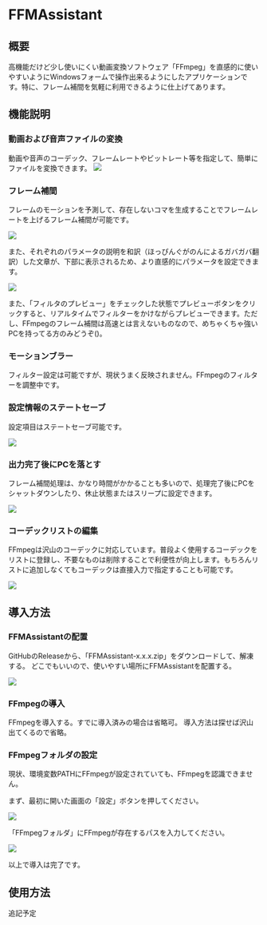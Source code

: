 # FFMAssistant
## 概要
高機能だけど少し使いにくい動画変換ソフトウェア「FFmpeg」を直感的に使いやすいようにWindowsフォームで操作出来るようにしたアプリケーションです。特に、フレーム補間を気軽に利用できるように仕上げてあります。

## 機能説明
### 動画および音声ファイルの変換
動画や音声のコーデック、フレームレートやビットレート等を指定して、簡単にファイルを変換できます。
![](doc/image/main001.png)

### フレーム補間
フレームのモーションを予測して、存在しないコマを生成することでフレームレートを上げるフレーム補間が可能です。

![](doc/image/filter001.png)

また、それぞれのパラメータの説明を和訳（ほっぴんぐがのんによるガバガバ翻訳）した文章が、下部に表示されるため、より直感的にパラメータを設定できます。

![](doc/image/filter002.png)

また、「フィルタのプレビュー」をチェックした状態でプレビューボタンをクリックすると、リアルタイムでフィルターをかけながらプレビューできます。ただし、FFmpegのフレーム補間は高速とは言えないものなので、めちゃくちゃ強いPCを持ってる方のみどうぞ()。

### モーションブラー
フィルター設定は可能ですが、現状うまく反映されません。FFmpegのフィルターを調整中です。

### 設定情報のステートセーブ
設定項目はステートセーブ可能です。

![](doc/image/main002.png)

### 出力完了後にPCを落とす
フレーム補間処理は、かなり時間がかかることも多いので、処理完了後にPCをシャットダウンしたり、休止状態またはスリープに設定できます。

![](doc/image/main003.png)

### コーデックリストの編集
FFmpegは沢山のコーデックに対応しています。普段よく使用するコーデックをリストに登録し、不要なものは削除することで利便性が向上します。もちろんリストに追加しなくてもコーデックは直接入力で指定することも可能です。

![](doc/image/settings001.png)

## 導入方法
### FFMAssistantの配置
GitHubのReleaseから、「FFMAssistant-x.x.x.zip」をダウンロードして、解凍する。
どこでもいいので、使いやすい場所にFFMAssistantを配置する。

![](doc/image/setup001.png)


### FFmpegの導入
FFmpegを導入する。すでに導入済みの場合は省略可。
導入方法は探せば沢山出てくるので省略。

### FFmpegフォルダの設定
現状、環境変数PATHにFFmpegが設定されていても、FFmpegを認識できません。

まず、最初に開いた画面の「設定」ボタンを押してください。

![](doc/image/setup002.png)

「FFmpegフォルダ」にFFmpegが存在するパスを入力してください。

![](doc/image/setup003.png)

以上で導入は完了です。

## 使用方法
追記予定


